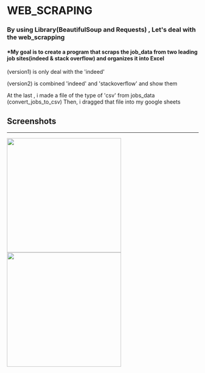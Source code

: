 # WEB_SCRAPING
### By using Library(BeautifulSoup and Requests) , Let's deal with the web_scrapping

#### *My goal is to create a program that scraps the job_data from two leading job sites(indeed & stack overflow) and organizes it into Excel
  
 (version1) is only deal with the 'indeed'
 
 (version2) is combined 'indeed' and 'stackoverflow' and show them

At the last , i made a file of the type of 'csv' from jobs_data (convert_jobs_to_csv)
Then, i dragged that file into my google sheets 

## Screenshots
-------------

<div>
<img width = "300" src = "https://user-images.githubusercontent.com/40168455/82727029-d4a12180-9d22-11ea-866b-eba1bff4699b.PNG">
<img width = "300" src = "https://user-images.githubusercontent.com/40168455/82727040-e4b90100-9d22-11ea-88d9-3ce41eca6f2a.PNG">
</div>
